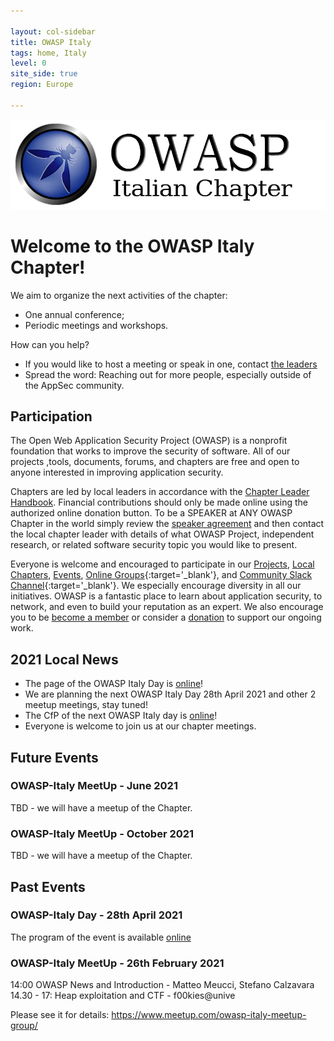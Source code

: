 ```yaml
---

layout: col-sidebar
title: OWASP Italy
tags: home, Italy
level: 0
site_side: true
region: Europe

---
```


<a href="https://owasp.org/www-chapter-italy/"><img src="assets/images/OWASP-Italy.PNG" alt="OWASP-Italy"/></a>

# Welcome to the OWASP Italy Chapter!

We aim to organize the next activities of the chapter:
* One annual conference;
* Periodic meetings and workshops. 

How can you help?
* If you would like to host a meeting or speak in one, contact [the leaders](mailto:owasp-italy@owasp.org)
* Spread the word: Reaching out for more people, especially outside of the AppSec community.

## Participation
The Open Web Application Security Project (OWASP) is a nonprofit foundation that works to improve the security of software. All of our projects ,tools, documents, forums, and chapters are free and open to anyone interested in improving application security. 

Chapters are led by local leaders in accordance with the [Chapter Leader Handbook](/www-policy/rules-of-procedure/chapter-handbook). Financial contributions should only be made online using the authorized online donation button. To be a SPEAKER at ANY OWASP Chapter in the world simply review the [speaker agreement](/www-policy/speaker-agreement) and then contact the local chapter leader with details of what OWASP Project, independent research, or related software security topic you would like to present.

Everyone is welcome and encouraged to participate in our [Projects](/projects), [Local Chapters](/chapters), [Events](/events), [Online Groups](https://groups.google.com/a/owasp.com/){:target='_blank'}, and [Community Slack Channel](https://owasp.slack.com/){:target='_blank'}. We especially encourage diversity in all our initiatives. OWASP is a fantastic place to learn about application security, to network, and even to build your reputation as an expert. We also encourage you to be [become a member](/membership) or consider a [donation](/donate) to support our ongoing work.

## 2021 Local News
- The page of the OWASP Italy Day is [online](/www-chapter-italy/events/owasp-day-210428)!
- We are planning the next OWASP Italy Day 28th April 2021 and other 2 meetup meetings, stay tuned!
- The CfP of the next OWASP Italy day is [online](/www-chapter-italy/cfp/owasp-day-210428)!
- Everyone is welcome to join us at our chapter meetings.

## Future Events

### OWASP-Italy MeetUp - June 2021
TBD - we will have a meetup of the Chapter.

### OWASP-Italy MeetUp - October 2021
TBD - we will have a meetup of the Chapter.

## Past Events

### OWASP-Italy Day - 28th April 2021
The program of the event is available [online](/www-chapter-italy/events/owasp-day-210428)

### OWASP-Italy MeetUp - 26th February 2021
14:00 OWASP News and Introduction - Matteo Meucci, Stefano Calzavara
14.30 - 17: Heap exploitation and CTF - f00kies@unive

Please see it for details:
https://www.meetup.com/owasp-italy-meetup-group/
